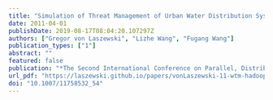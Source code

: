 ```yaml
---
title: "Simulation of Threat Management of Urban Water Distribution Systems with Grid Workflow"
date: 2011-04-01
publishDate: 2019-08-17T08:04:20.107297Z
authors: ["Gregor von Laszewski", "Lizhe Wang", "Fugang Wang"]
publication_types: ["1"]
abstract: ""
featured: false
publication: "*The Second International Conference on Parallel, Distributed, Grid and Cloud Computing for Engineering*"
url_pdf: "https://laszewski.github.io/papers/vonLaszewski-11-wtm-hadoop.pdf"
doi: "10.1007/11758532_54"
---
```


